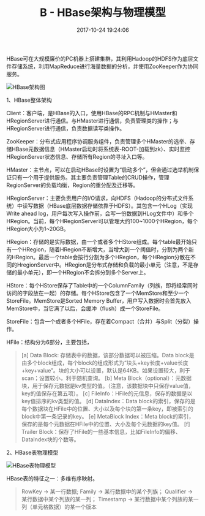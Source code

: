 ﻿---
title: B - HBase架构与物理模型
date: 2017-10-24 19:24:06
tags:
	- HBase
---
HBase可在大规模廉价的PC机器上搭建集群，其利用Hadoop的HDFS作为底层文件存储系统，利用MapReduce进行海量数据的分析，并使用ZooKeeper作为协同服务。<!--more-->

![HBase架构图][1]

1、HBase整体架构

Client：客户端，是HBase的入口，使用HBase的RPC机制与HMaster和HRegionServer进行通信。与HMaster进行通信，负责管理类的操作；与HRegionServer进行通信，负责数据读写类操作。

ZooKeeper：分布式应用程序协调服务组件，负责管理多个HMaster的选举、存储HBase元数据信息（HMaster启动时将系统表-ROOT-加载到zk）、实时监控HRegionServer状态信息、存储所有Region的寻址入口等。

HMaster：主节点，可以在启动HBase时设置为“启动多个”，但会通过选举机制保证只有一个用于提供服务。其主要负责管理Table的CRUD操作，管理RegionServer的负载均衡，Region的重分配及迁移等。

HRegionServer：主要负责用户的I/O请求，向HDFS（Hadoop的分布式文件系统）中读写数据（HBase底层数据存储依靠于HDFS）。其包含一个HLog（实现Write ahead log，用户每次写入操作前，会写一份数据到HLog文件中）和多个HRegion。当前，每个HRegionServer可以管理大约100~1000个HRegion，每个HRegion大小为1~20GB。

HRegion：存储的是实际数据，由一个或者多个HStore组成。每个table最开始只有一个HRegion，随着HRegion不断增大，当增大到一个阈值时，分割为两个新的HRegion。最后一个table会按行分割为多个HRegion，每个HRegion分散在不同的HregionServer中。HRegion是分布式存储和负载的最小单元（注意，不是存储的最小单元），即一个HRegion不会拆分到多个Server上。

HStore：每个HStore保存了Table中的一个ColumnFamily（列族，即将经常同时访问的字段放在一起）的存储。每个HStore包含了一个MemStore和至少一个StoreFile。MemStore是Sorted Memory Buffer，用户写入数据时会首先放入MemStore中，当它满了以后，会缓冲（flush）成一个StoreFile。

StoreFile：包含一个或者多个HFile，存在着Compact（合并）与Split（分裂）操作。

HFile：结构分为6部分，主要包括，
> [a] Data Block: 存储表中的数据，该部分数据可以被压缩。Data block是由多个block组成，每个block的组成形式为“块头+key长度+value长度+key+value”。块的大小可以设置，默认是64KB。如果设置较大，利于scan；设置较小，利于随机查询。
[b] Meta Block（optional）：元数据块，用于保存元数据是kv类型的值。（注意，该数据块中只保存value值，key的值保存在第五项）。
[c] FileInfo：HFile的元信息，保存的数据是以key值排序的kv类型的值。
[d] DataIndex：Data block的索引，保存的是每个数据块在HFile中的位置、大小以及每个块的第一条key，即被索引的block中第一条记录的key。
[e] MetaBlock Index：Meta block的索引，保存的是每个元数据在HFile中的位置、大小及每个元数据的key值。
[f] Trailer Block：保存了HFile的一些基本信息，比如FileInfo的偏移、DataIndex块的个数等。

2、HBase表物理模型

![HBase表物理模型][2]

HBase表的特征之一：多维有序映射。

> RowKey -> 某一行数据;
Family -> 某行数据中的某个列族；
Qualifier -> 某行数据中某个列族的某一列；
Timestamp -> 某行数据中某个列族的某一列（单元格数据）的某一个版本



  [1]: http://oybpgm6jn.bkt.clouddn.com/image/hexoBlog/HBase%E6%9E%B6%E6%9E%84%E5%9B%BE.png
  [2]: http://oybpgm6jn.bkt.clouddn.com/HBase%E7%89%A9%E7%90%86%E6%A8%A1%E5%9E%8B.jpg